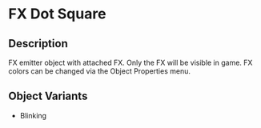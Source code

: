 # FX Dot Square

## Description

FX emitter object with attached FX. Only the FX will be visible in game. FX colors can be changed via the Object Properties menu.

## Object Variants

* Blinking
